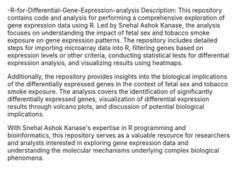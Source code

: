 -R-for-Differential-Gene-Expression-analysis
Description:
This repository contains code and analysis for performing a comprehensive exploration of gene expression data using R. Led by Snehal Ashok Kanase, the analysis focuses on understanding the impact of fetal sex and tobacco smoke exposure on gene expression patterns. The repository includes detailed steps for importing microarray data into R, filtering genes based on expression levels or other criteria, conducting statistical tests for differential expression analysis, and visualizing results using heatmaps.

Additionally, the repository provides insights into the biological implications of the differentially expressed genes in the context of fetal sex and tobacco smoke exposure. The analysis covers the identification of significantly differentially expressed genes, visualization of differential expression results through volcano plots, and discussion of potential biological implications.

With Snehal Ashok Kanase's expertise in R programming and bioinformatics, this repository serves as a valuable resource for researchers and analysts interested in exploring gene expression data and understanding the molecular mechanisms underlying complex biological phenomena.
